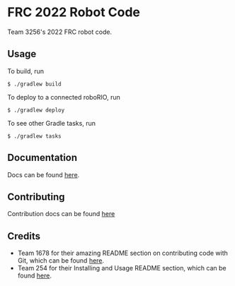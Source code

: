 # FRC 2022 Robot Code

Team 3256's 2022 FRC robot code.

## Usage


To build, run

```
$ ./gradlew build
```

To deploy to a connected roboRIO, run

```
$ ./gradlew deploy
```

To see other Gradle tasks, run

```
$ ./gradlew tasks
```

## Documentation

Docs can be found [here](docs/Documentation.md).

## Contributing

Contribution docs can be found [here](docs/Contributing.md)

## Credits
 - Team 1678 for their amazing README section on contributing code with Git, which can be found [here](https://github.com/frc1678/robot-code-public).
 - Team 254 for their Installing and Usage README section, which can be found [here](https://github.com/Team254/FRC-2019-Offseason-Public).
